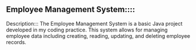 ## Employee Management System::::
Description:::
The Employee Management System is a basic Java project developed in my coding practice. This system allows for managing employee data including creating, reading, updating, and deleting employee records.
